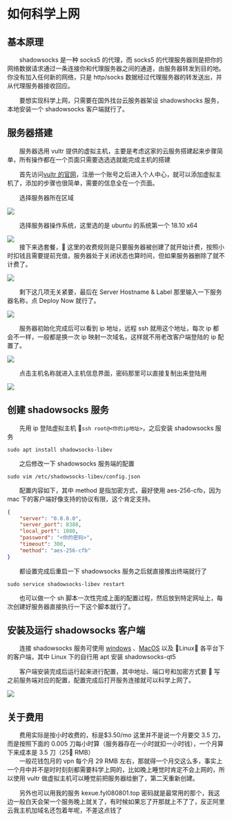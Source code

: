 # 如何科学上网

## 基本原理

&emsp;&emsp;shadowsocks 是一种 socks5 的代理，而 socks5 的代理服务器则是把你的网络数据请求通过一条连接你和代理服务器之间的通道，由服务器转发到目的地。你没有加入任何新的网络，只是 http/socks 数据经过代理服务器的转发送出，并从代理服务器接收回应。

&emsp;&emsp;要想实现科学上网，只需要在国外找台云服务器架设 shadowshocks 服务，本地安装一个 shadowsocks 客户端就行了。

## 服务器搭建

&emsp;&emsp;服务器选用 vultr 提供的虚拟主机，主要是考虑这家的云服务搭建起来步骤简单，所有操作都在一个页面只需要选选选就能完成主机的搭建

&emsp;&emsp;首先访问[vultr 的官网](https://www.vultr.com)，注册一个账号之后进入个人中心，就可以添加虚拟主机了，添加的步骤也很简单，需要的信息全在一个页面。

&emsp;&emsp;选择服务器所在区域

![](https://ws1.sinaimg.cn/large/006tNbRwly1fx6hxtpe2tj31kw0xcdpo.jpg)

&emsp;&emsp;选择服务器操作系统，这里选的是 ubuntu 的系统第一个 18.10 x64

![](https://ws3.sinaimg.cn/large/006tNbRwly1fx6i19jl1rj31kw0ox11h.jpg)  
&emsp;&emsp;接下来选套餐， 这里的收费规则是只要服务器被创建了就开始计费，按照小时扣钱且需要提前充值，服务器处于关闭状态也算时间，但如果服务器删除了就不计费了。

![](https://ws4.sinaimg.cn/large/006tNbRwly1fx6i69fgyoj31kw0u6wrx.jpg)

&emsp;&emsp;剩下这几项无关紧要，最后在 Server Hostname & Label 那里输入一下服务器名称，点 Deploy Now 就行了。

![](https://ws3.sinaimg.cn/large/006tNbRwly1fx6ixetpgyj31kw14vagh.jpg)

&emsp;&emsp;服务器初始化完成后可以看到 ip 地址，远程 ssh 就用这个地址，每次 ip 都会不一样，一般都是换一次 ip 映射一次域名，这样就不用老改客户端登陆的 ip 配置了。

![](https://ws3.sinaimg.cn/large/006tNbRwly1fx6j1parqrj31kw0g8dj6.jpg)

&emsp;&emsp;点击主机名称就进入主机信息界面，密码那里可以直接复制出来登陆用

![](https://ws2.sinaimg.cn/large/006tNbRwly1fx6j6k3a9aj31kw0lhjx4.jpg)

## 创建 shadowsocks 服务

&emsp;&emsp;先用 ip 登陆虚拟主机 `ssh root@<你的ip地址>`，之后安装 shadowsocks 服务

```bash+lineNumbers:false
sudo apt install shadowsocks-libev
```

&emsp;&emsp;之后修改一下 shadowsocks 服务端的配置

```bash+lineNumbers:false
sudo vim /etc/shadowsocks-libev/config.json
```

&emsp;&emsp;配置内容如下，其中 method 是指加密方式，最好使用 aes-256-cfb，因为 mac 下的客户端好像支持的协议有限，这个肯定支持。

```json
{
    "server": "0.0.0.0",
    "server_port": 8388,
    "local_port": 1080,
    "password": "<你的密码>",
    "timeout": 300,
    "method": "aes-256-cfb"
}
```

&emsp;&emsp;都设置完成后重启一下 shadowsocks 服务之后就直接推出终端就行了

```bash+lineNumbers:false
sudo service shadowsocks-libev restart
```

&emsp;&emsp;也可以做一个 sh 脚本一次性完成上面的配置过程，然后放到特定网址上，每次创建好服务器直接执行一下这个脚本就行了。

## 安装及运行 shadowsocks 客户端

&emsp;&emsp;连接 shadowsocks 服务可使用
[windows](https://github.com/shadowsocks/shadowsocks-windows/releases)
、[MacOS](https://github.com/shadowsocks/shadowsocks-iOS/releases)
以及 Linux 各平台下的客户端，其中 Linux 下的自行用 apt 安装 shadowsocks-qt5

&emsp;&emsp;客户端安装完成后运行起来进行配置，其中地址、端口号和加密方式要  写之前服务端对应的配置，配置完成后打开服务连接就可以科学上网了。

![](https://ws2.sinaimg.cn/large/006tNbRwly1fx6k0di026j30so0i2773.jpg)

## 关于费用

&emsp;&emsp;费用实际是按小时收费的，标是\$3.50/mo 这里并不是说一个月要交 3.5 刀，而是按照下面的 0.005 刀每小时算（服务器存在一小时就扣一小时钱），一个月算下来成本是 3.5 刀（25 RMB）  
&emsp;&emsp;一般花钱包月的 vpn 每个月 29 RMB 左右，那就得一个月交这么多，事实上一个月中并不是时时刻刻都需要科学上网的，比如晚上睡觉时肯定不会上网的，所以使用 vultr 做虚拟主机可以睡觉前把服务器给删了，第二天重新创建。

&emsp;&emsp;另外也可以用我的服务 kexue.fyl080801.top 密码就是最常用的那个，我这边一般白天会架一个服务晚上就关了，有时候如果忘了开那就上不了了，反正阿里云我主机加域名还包着年呢，不差这点钱了
